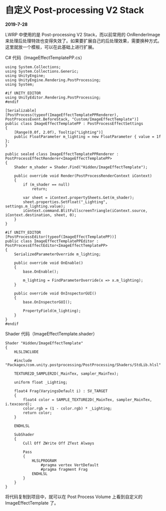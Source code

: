 # 自定义 Post-processing V2 Stack

**2019-7-28**

LWRP 中使用的是 Post-processing V2 Stack，而以前常用的 OnRenderImage 来处理后处理特效也变得失效了。如果要扩展自己的后处理效果，需要换种方式。这里就放一个模板，可以在此基础上进行扩展。

C# 代码（ImageEffectTemplatePP.cs）

	using System.Collections;
	using System.Collections.Generic;
	using UnityEngine;
	using UnityEngine.Rendering.PostProcessing;
	using System;
	
	#if UNITY_EDITOR
	using UnityEditor.Rendering.PostProcessing;
	#endif
	
	[Serializable]
	[PostProcess(typeof(ImageEffectTemplatePPRenderer), PostProcessEvent.BeforeStack, "Custom/ImageEffectTemplate")]
	public class ImageEffectTemplatePP : PostProcessEffectSettings
	{
	    [Range(0.0f, 2.0f), Tooltip("Lighting")]
	    public FloatParameter m_lighting = new FloatParameter { value = 1f };
	}
	
	public sealed class ImageEffectTemplatePPRenderer : PostProcessEffectRenderer<ImageEffectTemplatePP>
	{
	    Shader m_shader = Shader.Find("Hidden/ImageEffectTemplate");
	
	    public override void Render(PostProcessRenderContext iContext)
	    {
	        if (m_shader == null)
	            return;
	
	        var sheet = iContext.propertySheets.Get(m_shader);
	        sheet.properties.SetFloat("_Lighting", settings.m_lighting.value);
	        iContext.command.BlitFullscreenTriangle(iContext.source, iContext.destination, sheet, 0);
	    }
	}
	
	#if UNITY_EDITOR
	[PostProcessEditor(typeof(ImageEffectTemplatePP))]
	public class ImageEffectTemplatePPEditor : PostProcessEffectEditor<ImageEffectTemplatePP>
	{
	    SerializedParameterOverride m_lighting;
	
	    public override void OnEnable()
	    {
	        base.OnEnable();
	
	        m_lighting = FindParameterOverride(x => x.m_lighting);
	    }
	
	    public override void OnInspectorGUI()
	    {
	        base.OnInspectorGUI();
	
	        PropertyField(m_lighting);
	    }
	}
	#endif
	
Shader 代码（ImageEffectTemplate.shader）

	Shader "Hidden/ImageEffectTemplate"
	{
	    HLSLINCLUDE
	
	    #include "Packages/com.unity.postprocessing/PostProcessing/Shaders/StdLib.hlsl"
	
	    TEXTURE2D_SAMPLER2D(_MainTex, sampler_MainTex);
	
	    uniform float _Lighting;
	
	    float4 Frag(VaryingsDefault i) : SV_TARGET
	    {
	        float4 color = SAMPLE_TEXTURE2D(_MainTex, sampler_MainTex, i.texcoord);
	        color.rgb = (1 - color.rgb) * _Lighting;
	        return color;
	    }
	
	    ENDHLSL
	
	    SubShader
	    {
	        Cull Off ZWrite Off ZTest Always
	
	        Pass
	        {
	            HLSLPROGRAM
	                #pragma vertex VertDefault
	                #pragma fragment Frag
	            ENDHLSL
	        }
	    }
	}

将代码复制到项目中，就可以在 Post Process Volume 上看到自定义的 ImageEffectTemplate 了。